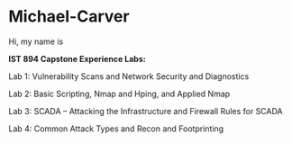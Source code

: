 # Michael-Carver

Hi, my name is 

**IST 894 Capstone Experience Labs:**

Lab 1: Vulnerability Scans and Network Security and Diagnostics 

Lab 2: Basic Scripting, Nmap and Hping, and Applied Nmap

Lab 3: SCADA – Attacking the Infrastructure and Firewall Rules for SCADA

Lab 4: Common Attack Types and Recon and Footprinting

